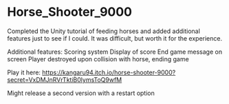 # Horse_Shooter_9000
Completed the Unity tutorial of feeding horses and added additional features just to see if I could. It was difficult, but worth it for the experience. 

Additional features:
Scoring system
Display of score
End game message on screen
Player destroyed upon collision with horse, ending game

Play it here:
https://kangaru94.itch.io/horse-shooter-9000?secret=VxDMJnRVrTktiB0lymsToQ9wfM

Might release a second version with a restart option
